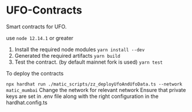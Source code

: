 # UFO-Contracts

Smart contracts for UFO.

use `node 12.14.1` or greater

1. Install the required node modules
   `yarn install --dev`
2. Generated the required artifacts `yarn build`
3. Test the contract. (by default mainnet fork is used) `yarn test`

To deploy the contracts

`npx hardhat run ./matic_scripts/zz_deployUfoAndUfoData.ts --network matic_mumbai`
Change the network for relevant network
Ensure that private keys are set in .env file along with the right configuration in the hardhat.config.ts